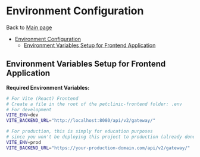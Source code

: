 # Environment Configuration

Back to [Main page](../README.md)

<!-- TOC -->
* [Environment Configuration](#environment-configuration)
  * [Environment Variables Setup for Frontend Application](#environment-variables-setup-for-frontend-application)
<!-- TOC -->

## Environment Variables Setup for Frontend Application

**Required Environment Variables:**

```bash
# For Vite (React) Frontend
# Create a file in the root of the petclinic-frontend folder: .env
# For development
VITE_ENV=dev
VITE_BACKEND_URL="http://localhost:8080/api/v2/gateway/"

# For production, this is simply for education purposes
# since you won't be deploying this project to production (already done here : https://petclinic.benmusicgeek.synology.me/home)
VITE_ENV=prod
VITE_BACKEND_URL="https://your-production-domain.com/api/v2/gateway/"
```
